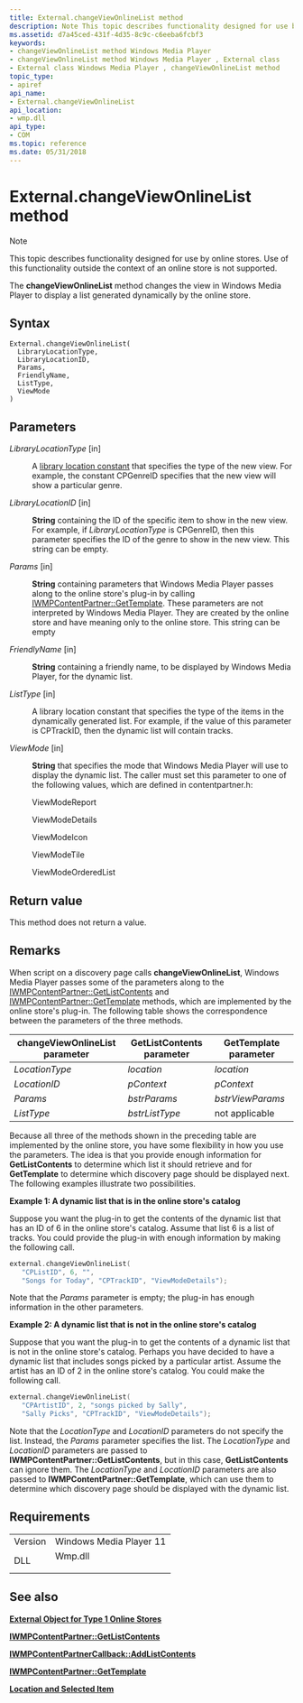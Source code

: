```yaml
---
title: External.changeViewOnlineList method
description: Note This topic describes functionality designed for use by online stores. | External.changeViewOnlineList method
ms.assetid: d7a45ced-431f-4d35-8c9c-c6eeba6fcbf3
keywords:
- changeViewOnlineList method Windows Media Player
- changeViewOnlineList method Windows Media Player , External class
- External class Windows Media Player , changeViewOnlineList method
topic_type:
- apiref
api_name:
- External.changeViewOnlineList
api_location:
- wmp.dll
api_type:
- COM
ms.topic: reference
ms.date: 05/31/2018
---
```


# External.changeViewOnlineList method

> [!Note]  
> This topic describes functionality designed for use by online stores. Use of this functionality outside the context of an online store is not supported.

 

The **changeViewOnlineList** method changes the view in Windows Media Player to display a list generated dynamically by the online store.

## Syntax


```JScript
External.changeViewOnlineList(
  LibraryLocationType,
  LibraryLocationID,
  Params,
  FriendlyName,
  ListType,
  ViewMode
)
```



## Parameters

<dl> <dt>

*LibraryLocationType* \[in\]
</dt> <dd>

A [library location constant](library-location-constants.md) that specifies the type of the new view. For example, the constant CPGenreID specifies that the new view will show a particular genre.

</dd> <dt>

*LibraryLocationID* \[in\]
</dt> <dd>

**String** containing the ID of the specific item to show in the new view. For example, if *LibraryLocationType* is CPGenreID, then this parameter specifies the ID of the genre to show in the new view. This string can be empty.

</dd> <dt>

*Params* \[in\]
</dt> <dd>

**String** containing parameters that Windows Media Player passes along to the online store's plug-in by calling [IWMPContentPartner::GetTemplate](/previous-versions/windows/desktop/api/contentpartner/nf-contentpartner-iwmpcontentpartner-gettemplate). These parameters are not interpreted by Windows Media Player. They are created by the online store and have meaning only to the online store. This string can be empty

</dd> <dt>

*FriendlyName* \[in\]
</dt> <dd>

**String** containing a friendly name, to be displayed by Windows Media Player, for the dynamic list.

</dd> <dt>

*ListType* \[in\]
</dt> <dd>

A library location constant that specifies the type of the items in the dynamically generated list. For example, if the value of this parameter is CPTrackID, then the dynamic list will contain tracks.

</dd> <dt>

*ViewMode* \[in\]
</dt> <dd>

**String** that specifies the mode that Windows Media Player will use to display the dynamic list. The caller must set this parameter to one of the following values, which are defined in contentpartner.h:

ViewModeReport

ViewModeDetails

ViewModeIcon

ViewModeTile

ViewModeOrderedList

</dd> </dl>

## Return value

This method does not return a value.

## Remarks

When script on a discovery page calls **changeViewOnlineList**, Windows Media Player passes some of the parameters along to the [IWMPContentPartner::GetListContents](/previous-versions/windows/desktop/api/contentpartner/nf-contentpartner-iwmpcontentpartner-getlistcontents) and [IWMPContentPartner::GetTemplate](/previous-versions/windows/desktop/api/contentpartner/nf-contentpartner-iwmpcontentpartner-gettemplate) methods, which are implemented by the online store's plug-in. The following table shows the correspondence between the parameters of the three methods.



| changeViewOnlineList parameter | GetListContents parameter | GetTemplate parameter |
|--------------------------------|---------------------------|-----------------------|
| *LocationType*                 | *location*                | *location*            |
| *LocationID*                   | *pContext*                | *pContext*            |
| *Params*                       | *bstrParams*              | *bstrViewParams*      |
| *ListType*                     | *bstrListType*            | not applicable        |



 

Because all three of the methods shown in the preceding table are implemented by the online store, you have some flexibility in how you use the parameters. The idea is that you provide enough information for **GetListContents** to determine which list it should retrieve and for **GetTemplate** to determine which discovery page should be displayed next. The following examples illustrate two possibilities.

**Example 1: A dynamic list that is in the online store's catalog**

Suppose you want the plug-in to get the contents of the dynamic list that has an ID of 6 in the online store's catalog. Assume that list 6 is a list of tracks. You could provide the plug-in with enough information by making the following call.


```C++
external.changeViewOnlineList(
   "CPListID", 6, "", 
   "Songs for Today", "CPTrackID", "ViewModeDetails");
```



Note that the *Params* parameter is empty; the plug-in has enough information in the other parameters.

**Example 2: A dynamic list that is not in the online store's catalog**

Suppose that you want the plug-in to get the contents of a dynamic list that is not in the online store's catalog. Perhaps you have decided to have a dynamic list that includes songs picked by a particular artist. Assume the artist has an ID of 2 in the online store's catalog. You could make the following call.


```C++
external.changeViewOnlineList(
   "CPArtistID", 2, "songs picked by Sally", 
   "Sally Picks", "CPTrackID", "ViewModeDetails");
```



Note that the *LocationType* and *LocationID* parameters do not specify the list. Instead, the *Params* parameter specifies the list. The *LocationType* and *LocationID* parameters are passed to **IWMPContentPartner::GetListContents**, but in this case, **GetListContents** can ignore them. The *LocationType* and *LocationID* parameters are also passed to **IWMPContentPartner::GetTemplate**, which can use them to determine which discovery page should be displayed with the dynamic list.

## Requirements



|                    |                                                                                    |
|--------------------|------------------------------------------------------------------------------------|
| Version<br/> | Windows Media Player 11<br/>                                                 |
| DLL<br/>     | <dl> <dt>Wmp.dll</dt> </dl> |



## See also

<dl> <dt>

[**External Object for Type 1 Online Stores**](external-object-for-type-1-online-stores.md)
</dt> <dt>

[**IWMPContentPartner::GetListContents**](/previous-versions/windows/desktop/api/contentpartner/nf-contentpartner-iwmpcontentpartner-getlistcontents)
</dt> <dt>

[**IWMPContentPartnerCallback::AddListContents**](/previous-versions/windows/desktop/api/contentpartner/nf-contentpartner-iwmpcontentpartnercallback-addlistcontents)
</dt> <dt>

[**IWMPContentPartner::GetTemplate**](/previous-versions/windows/desktop/api/contentpartner/nf-contentpartner-iwmpcontentpartner-gettemplate)
</dt> <dt>

[**Location and Selected Item**](location-and-selected-item.md)
</dt> </dl>

 

 





